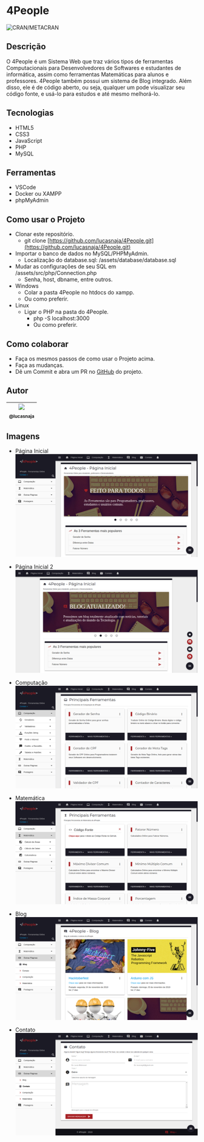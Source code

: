 # 4People

![CRAN/METACRAN](https://img.shields.io/cran/l/devtools)

## Descrição

O 4People é um Sistema Web que traz vários tipos de ferramentas Computacionais para Desenvolvedores de Softwares e estudantes de informática, assim como ferramentas Matemáticas para alunos e professores. 4People também possui um sistema de Blog integrado. Além disso, ele é de código aberto, ou seja, qualquer um pode visualizar seu código fonte, e usá-lo para estudos e até mesmo melhorá-lo.

## Tecnologias

- HTML5
- CSS3
- JavaScript
- PHP
- MySQL

## Ferramentas

- VSCode
- Docker ou XAMPP
- phpMyAdmin

## Como usar o Projeto

- Clonar este repositório.
  - git clone [https://github.com/lucasnaja/4People.git](https://github.com/lucasnaja/4People.git)
- Importar o banco de dados no MySQL/PHPMyAdmin.
  - Localização do database.sql: /assets/database/database.sql
- Mudar as configurações de seu SQL em /assets/src/php/Connection.php
	- Senha, host, dbname, entre outros.
- Windows
  - Colar a pasta 4People no htdocs do xampp.
  - Ou como preferir.
- Linux
  - Ligar o PHP na pasta do 4People.
    - php -S localhost:3000
    - Ou como preferir.

## Como colaborar

- Faça os mesmos passos de como usar o Projeto acima.
- Faça as mudanças.
- Dê um Commit e abra um PR no [GitHub](https://github.com/lucasnaja/4People) do projeto.

## Autor

| [<img src="https://avatars3.githubusercontent.com/u/13838273?v=3&s=115"><br><sub>@lucasnaja</sub>](https://github.com/lucasnaja) |
| :---: |

## Imagens

- Página Inicial
![4people](assets/images/README_images/4people.png "4People - Início")

- Página Inicial 2
![4people_2](assets/images/README_images/4people_2.png "4People - Início")

- Computação
![computacao](assets/images/README_images/computacao.png "4People - Computação")

- Matemática
![matemaitca](assets/images/README_images/matematica.png "4People - Matemática")

- Blog
![blog](assets/images/README_images/blog.png "Blog do 4People")

- Contato
![contato](assets/images/README_images/contato.png "4People - Contato")
